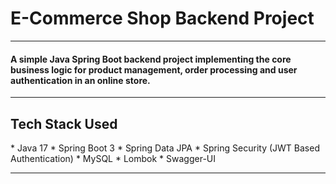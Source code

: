 <h1>E-Commerce Shop Backend Project</h1> 
<hr>

<h4> A simple Java Spring Boot backend project implementing the core business logic for product management, order processing and user authentication in an online store. </h4>

<hr>

<h2>Tech Stack Used</h2>
* Java 17
* Spring Boot 3
*  Spring Data JPA
* Spring Security (JWT Based Authentication)
* MySQL
* Lombok
* Swagger-UI

<hr>





